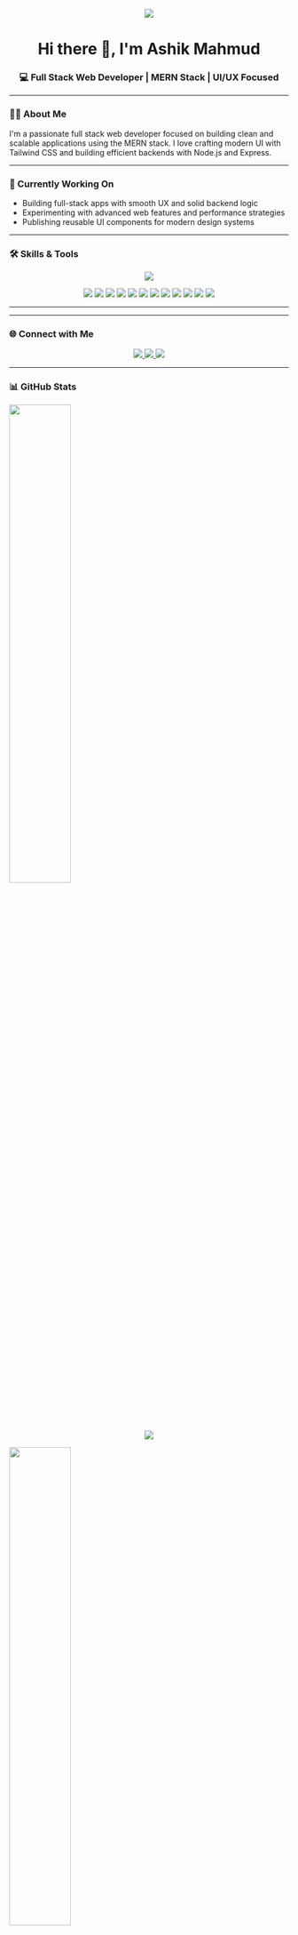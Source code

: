 <p align="center">
  <img src="https://i.postimg.cc/QdxwHG0r/Black-Modern-Personal-Linked-In-Banner-1.png" />
</p>


<h1 align="center">Hi there 👋, I'm Ashik Mahmud</h1>
<h3 align="center">💻 Full Stack Web Developer | MERN Stack | UI/UX Focused</h3>

---

### 👨‍💻 About Me

I'm a passionate full stack web developer focused on building clean and scalable applications using the MERN stack. I love crafting modern UI with Tailwind CSS and building efficient backends with Node.js and Express.

---

### 🚀 Currently Working On

- Building full-stack apps with smooth UX and solid backend logic  
- Experimenting with advanced web features and performance strategies  
- Publishing reusable UI components for modern design systems

---

### 🛠️ Skills & Tools

<p align="center">
  <img src="https://skillicons.dev/icons?i=html,css,js,react,nodejs,express,mongodb,tailwind,github,vscode" />
</p>

<p align="center">
  <img src="https://img.shields.io/badge/React_Query-%23FF4154?style=for-the-badge&logo=reactquery&logoColor=white" />
  <img src="https://img.shields.io/badge/Firebase-FFCA28?style=for-the-badge&logo=firebase&logoColor=black" />
  <img src="https://img.shields.io/badge/Swiper-6332F6?style=for-the-badge&logo=swiper&logoColor=white" />
  <img src="https://img.shields.io/badge/SweetAlert2-FF5E5E?style=for-the-badge&logo=javascript&logoColor=white" />
  <img src="https://img.shields.io/badge/Hot%20Toast-FFC107?style=for-the-badge&logo=react&logoColor=black" />
  <img src="https://img.shields.io/badge/React_Motion-61DAFB?style=for-the-badge&logo=framer&logoColor=white" />
  <img src="https://img.shields.io/badge/React_Tooltip-333333?style=for-the-badge&logo=react&logoColor=white" />
  <img src="https://img.shields.io/badge/React_Icons-764ABC?style=for-the-badge&logo=react&logoColor=white" />
  <img src="https://img.shields.io/badge/Vercel-000000?style=for-the-badge&logo=vercel&logoColor=white" />
  <img src="https://img.shields.io/badge/LottieFiles-1AB7EA?style=for-the-badge&logo=lottie&logoColor=white" />
  <img src="https://img.shields.io/badge/Google%20Fonts-4285F4?style=for-the-badge&logo=google&logoColor=white" />
  <img src="https://img.shields.io/badge/Heroicons-0EA5E9?style=for-the-badge&logo=heroicons&logoColor=white" />
</p>

---

---

### 🌐 Connect with Me

<p align="center">
  <a href="mailto:ashik04am@gmail.com">
    <img src="https://img.shields.io/badge/Gmail-D14836?style=for-the-badge&logo=gmail&logoColor=white" />
  </a>
  <a href="https://www.linkedin.com/in/yourlinkedin">
    <img src="https://img.shields.io/badge/LinkedIn-blue?style=for-the-badge&logo=linkedin&logoColor=white" />
  </a>
  <a href="https://github.com/ashik0401">
    <img src="https://img.shields.io/badge/GitHub-black?style=for-the-badge&logo=github&logoColor=white" />
  </a>
</p>

---

### 📊 GitHub Stats

<p align="">
  <img width="47%" src="https://github-readme-stats.vercel.app/api?username=ashik0401&show_icons=true&theme=tokyonight" />
<p align="center">
  <img src="https://streak-stats.demolab.com/?user=ashik0401&theme=tokyonight" />
</p>

  <img width="47%" src="https://github-readme-stats.vercel.app/api/top-langs/?username=ashik0401&layout=compact&theme=tokyonight&exclude_repo=old-repo1,old-repo2" />
</p>
